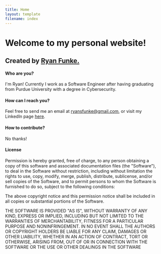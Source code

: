 ```yaml
---
title: Home
layout: template
filename: index
--- 
```


# Welcome to my personal website!

## Created by [Ryan Funke.](www.github.com/ryanfunke)

#### Who are you?
I'm Ryan! Currently I work as a Software Engineer after having graduating from Purdue University with a degree in Cybersecurity. 

#### How can I reach you?
Feel free to send me an email at ryansfunke@gmail.com, or visit my LinkedIn page [here](https://www.linkedin.com/in/ryan-funke/).

#### How to contribute?
No thanks! 

#### License

Permission is hereby granted, free of charge, to any person obtaining a copy of this software and associated documentation files (the "Software"), to deal in the Software without restriction, including without limitation the rights to use, copy, modify, merge, publish, distribute, sublicense, and/or sell copies of the Software, and to permit persons to whom the Software is furnished to do so, subject to the following conditions:

The above copyright notice and this permission notice shall be included in all copies or substantial portions of the Software.

THE SOFTWARE IS PROVIDED "AS IS", WITHOUT WARRANTY OF ANY KIND, EXPRESS OR IMPLIED, INCLUDING BUT NOT LIMITED TO THE WARRANTIES OF MERCHANTABILITY, FITNESS FOR A PARTICULAR PURPOSE AND NONINFRINGEMENT. IN NO EVENT SHALL THE AUTHORS OR COPYRIGHT HOLDERS BE LIABLE FOR ANY CLAIM, DAMAGES OR OTHER LIABILITY, WHETHER IN AN ACTION OF CONTRACT, TORT OR OTHERWISE, ARISING FROM, OUT OF OR IN CONNECTION WITH THE SOFTWARE OR THE USE OR OTHER DEALINGS IN THE SOFTWARE